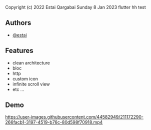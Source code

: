 
Copyright (c) 2022 Estai Qargabai
Sunday 8 Jan 2023
flutter hh test



## Authors

- [@estai](https://github.com/Ekmadish)


## Features

- clean architecture
- bloc
- http
- custom icon
- infinite scroll view
- etc ...



## Demo

https://user-images.githubusercontent.com/44582949/211172290-266facb1-3197-4519-b76c-80d598f70918.mp4


